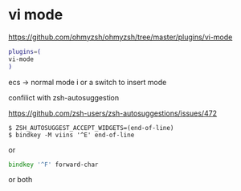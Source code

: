 # vi mode

https://github.com/ohmyzsh/ohmyzsh/tree/master/plugins/vi-mode


```zsh
plugins=(
vi-mode
)
```


ecs -> normal mode
i or a switch to insert mode


confilict with zsh-autosuggestion

https://github.com/zsh-users/zsh-autosuggestions/issues/472


```
$ ZSH_AUTOSUGGEST_ACCEPT_WIDGETS=(end-of-line)
$ bindkey -M viins '^E' end-of-line
```

or 

```zsh
bindkey '^F' forward-char
```
or both

